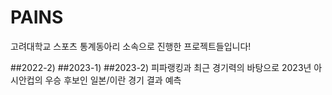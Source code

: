 # PAINS
고려대학교 스포츠 통계동아리 소속으로 진행한 프로젝트들입니다!

##2022-2)
##2023-1)
##2023-2) 피파랭킹과 최근 경기력의 바탕으로 2023년 아시안컵의 우승 후보인 일본/이란 경기 결과 예측
